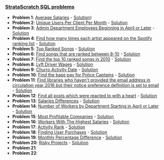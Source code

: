 
### [StrataScratch SQL problems](https://platform.stratascratch.com/coding?code_type=3)

* **Problem 1**: [Average Salaries](https://platform.stratascratch.com/coding/9917-average-salaries?code_type=3) - [Solution](./solutions/strata_scratch/9917-average-salaries.sql))
* **Problem 2**: [Unique Users Per Client Per Month](https://platform.stratascratch.com/coding/2024-unique-users-per-client-per-month?code_type=3) - [Solution](./solutions/strata_scratch/2024-unique-users-per-client-per-month.sql)
* **Problem 3**: [Admin Department Employees Beginning in April or Later](https://platform.stratascratch.com/coding/9845-find-the-number-of-employees-working-in-the-admin-department?code_type=3) - [Solution](./solutions/strata_scratch/9845-find-the-number-of-employees-working-in-the-admin-department.sql)
* **Problem 4**: [Find how many times each artist appeared on the Spotify ranking list](https://platform.stratascratch.com/coding/9992-find-artists-that-have-been-on-spotify-the-most-number-of-times?code_type=3) - [Solution](./solutions/strata_scratch/9992-find-artists-that-have-been-on-spotify-the-most-number-of-times.sql)
* **Problem 5**: [Top Ranked Songs]() - [Solution](./solutions/strata_scratch/problem5.sql)
* **Problem 6**: [Find songs that are ranked between 8-10]() - [Solution](./solutions/strata_scratch/problem6.sql)
* **Problem 7**: [Find the top 10 ranked songs in 2010]() - [Solution](./solutions/strata_scratch/problem7.sql)
* **Problem 8**: [Lyft Driver Wages](https://platform.stratascratch.com/coding/10003-lyft-driver-wages?code_type=3) - [Solution](./solutions/strata_scratch/10003-lyft-driver-wages.sql)
* **Problem 9**: [Churro Activity Date](https://platform.stratascratch.com/coding/9688-churro-activity-date?code_type=3) - [Solution](./solutions/strata_scratch/9688-churro-activity-date.sql)
* **Problem 10**: [Find the base pay for Police Captains](https://platform.stratascratch.com/coding/9972-find-the-base-pay-for-police-captains?code_type=3) - [Solution](./solutions/strata_scratch/9972-find-the-base-pay-for-police-captains.sql)
* **Problem 11**: [Find libraries who haven't provided the email address in circulation year 2016 but their notice preference definition is set to email](https://platform.stratascratch.com/coding/9924-find-libraries-who-havent-provided-the-email-address-in-2016-but-their-notice-preference-definition-is-set-to-email?code_type=3) - [Solution](./solutions/strata_scratch/9924-find-libraries-who-havent-provided-the-email-address-in-2016-but-their-notice-preference-definition-is-set-to-email.sql)
* **Problem 12**: [Find all posts which were reacted to with a heart](https://platform.stratascratch.com/coding/10087-find-all-posts-which-were-reacted-to-with-a-heart?code_type=3) - [Solution](./solutions/strata_scratch/10087-find-all-posts-which-were-reacted-to-with-a-heart.sql)
* **Problem 13**: [Salaries Differences](https://platform.stratascratch.com/coding/10308-salaries-differences?code_type=3) - [Solution](./solutions/strata_scratch/10308-salaries-differences.sql)
* **Problem 14**: [Number of Workers by Department Starting in April or Later](https://platform.stratascratch.com/coding/9847-find-the-number-of-workers-by-department?code_type=3) - [Solution](./solutions/strata_scratch/9847-find-the-number-of-workers-by-department.sql)
* **Problem 15**: [Most Profitable Companies](https://platform.stratascratch.com/coding/10354-most-profitable-companies?code_type=3) - [Solution](./solutions/strata_scratch/10354-most-profitable-companies.sql)
* **Problem 16**: [Workers With The Highest Salaries](https://platform.stratascratch.com/coding/10353-workers-with-the-highest-salaries?code_type=3) - [Solution](./solutions/strata_scratch/10353-workers-with-the-highest-salaries.sql)
* **Problem 17**: [Activity Rank](https://platform.stratascratch.com/coding/10351-activity-rank?code_type=3) - [Solution](./solutions/strata_scratch/10351-activity-rank.sql)
* **Problem 18**: [Finding User Purchases](https://platform.stratascratch.com/coding/10322-finding-user-purchases?code_type=3) - [Solution](./solutions/strata_scratch/10322-finding-user-purchases.sql)
* **Problem 19**: [Monthly Percentage Difference](https://platform.stratascratch.com/coding/10319-monthly-percentage-difference?code_type=3) - [Solution](./solutions/strata_scratch/10319-monthly-percentage-difference.sql)
* **Problem 20**: [Risky Projects](https://platform.stratascratch.com/coding/10304-risky-projects?code_type=3) - [Solution](./solutions/strata_scratch/10304-risky-projects.sql)
* **Problem 21**: 
* **Problem 22**: 

